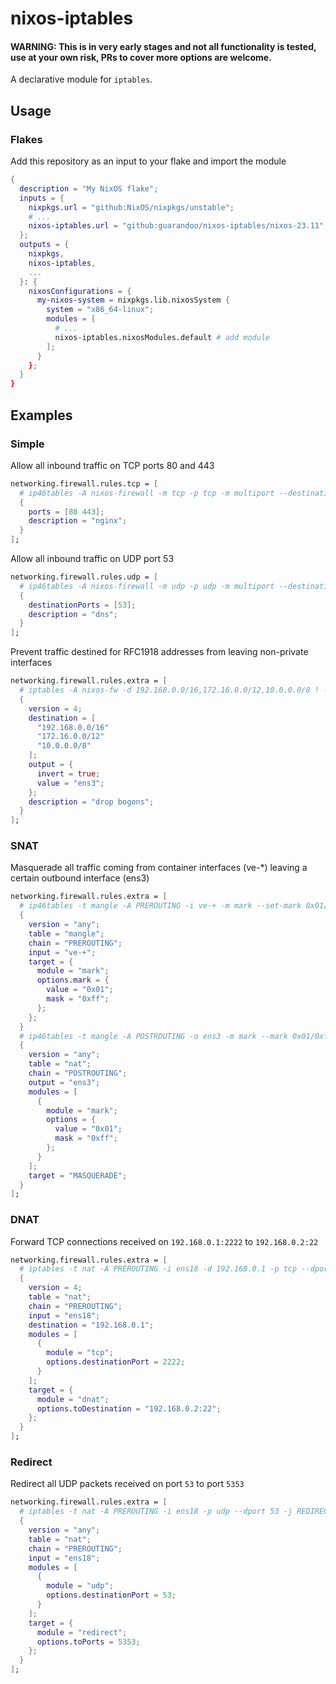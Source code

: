 # nixos-iptables

#### WARNING: This is in very early stages and not all functionality is tested, use at your own risk, PRs to cover more options are welcome.

A declarative module for `iptables`.

## Usage

### Flakes

Add this repository as an input to your flake and import the module

```nix
{
  description = "My NixOS flake";
  inputs = {
    nixpkgs.url = "github:NixOS/nixpkgs/unstable";
    # ...
    nixos-iptables.url = "github:guarandoo/nixos-iptables/nixos-23.11"; # add flake as input
  };
  outputs = {
    nixpkgs,
    nixos-iptables,
    ...
  }: {
    nixosConfigurations = {
      my-nixos-system = nixpkgs.lib.nixosSystem {
        system = "x86_64-linux";
        modules = [
          # ...
          nixos-iptables.nixosModules.default # add module
        ];
      }
    };
  }
}
```

## Examples

### Simple

Allow all inbound traffic on TCP ports 80 and 443

```nix
networking.firewall.rules.tcp = [
  # ip46tables -A nixos-firewall -m tcp -p tcp -m multiport --destination-ports 80,443 -j nixos-fw-accept -m --comment 'nginx'
  {
    ports = [80 443];
    description = "nginx";
  }
];
```

 Allow all inbound traffic on UDP port 53

```nix
networking.firewall.rules.udp = [
  # ip46tables -A nixos-firewall -m udp -p udp -m multiport --destination-ports 53 -j nixos-fw-accept -m --comment 'dns'
  {
    destinationPorts = [53];
    description = "dns";
  }
];
```

Prevent traffic destined for RFC1918 addresses from leaving non-private interfaces

```nix
networking.firewall.rules.extra = [
  # iptables -A nixos-fw -d 192.168.0.0/16,172.16.0.0/12,10.0.0.0/8 ! -o ens3 -j nixos-fw-refuse -m --comment 'drop bogons'
  {
    version = 4;
    destination = [
      "192.168.0.0/16"
      "172.16.0.0/12"
      "10.0.0.0/8"
    ];
    output = {
      invert = true;
      value = "ens3";
    };
    description = "drop bogons";
  }
];
```

### SNAT

Masquerade all traffic coming from container interfaces (ve-*) leaving a certain outbound interface (ens3)

```nix
networking.firewall.rules.extra = [
  # ip46tables -t mangle -A PREROUTING -i ve-+ -m mark --set-mark 0x01/0xff
  {
    version = "any";
    table = "mangle";
    chain = "PREROUTING";
    input = "ve-+";
    target = {
      module = "mark";
      options.mark = {
        value = "0x01";
        mask = "0xff";
      };
    };
  }
  # ip46tables -t mangle -A POSTROUTING -o ens3 -m mark --mark 0x01/0xff
  {
    version = "any";
    table = "nat";
    chain = "POSTROUTING";
    output = "ens3";
    modules = [
      {
        module = "mark";
        options = {
          value = "0x01";
          mask = "0xff";
        };
      }
    ];
    target = "MASQUERADE";
  }
];
```

### DNAT

Forward TCP connections received on `192.168.0.1:2222` to `192.168.0.2:22`

```nix
networking.firewall.rules.extra = [
  # iptables -t nat -A PREROUTING -i ens18 -d 192.168.0.1 -p tcp --dport 2222 -j DNAT --to-destination 192.168.0.2:22
  {
    version = 4;
    table = "nat";
    chain = "PREROUTING";
    input = "ens18";
    destination = "192.168.0.1";
    modules = [
      {
        module = "tcp";
        options.destinationPort = 2222;
      }
    ];
    target = {
      module = "dnat";
      options.toDestination = "192.168.0.2:22";
    };
  }
];
```
### Redirect

Redirect all UDP packets received on port `53` to port `5353`

```nix
networking.firewall.rules.extra = [
  # iptables -t nat -A PREROUTING -i ens18 -p udp --dport 53 -j REDIRECT --to-ports 5353
  {
    version = "any";
    table = "nat";
    chain = "PREROUTING";
    input = "ens18";
    modules = [
      {
        module = "udp";
        options.destinationPort = 53;
      }
    ];
    target = {
      module = "redirect";
      options.toPorts = 5353;
    };
  }
];
```